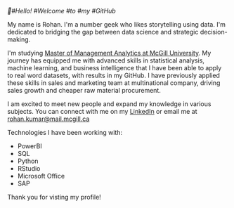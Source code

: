 *👋#Hello! #Welcome #to #my #GitHub*

My name is Rohan. I'm a number geek who likes storytelling using data. I'm dedicated to bridging the gap between data science and strategic decision-making.

I'm studying [Master of Management Analytics at McGill University](https://www.mcgill.ca/desautels/programs/mma). My journey has equipped me with advanced skills in statistical analysis, machine learning, and business intelligence that I have been able to apply to real word datasets, with results in my GitHub. I have previously applied these skills in sales and marketing team at multinational company, driving sales growth and cheaper raw material procurement. 

I am excited to meet new people and expand my knowledge in various subjects. You can connect with me on my [LinkedIn](https://www.linkedin.com/in/rohan-kumar586/) or email me at rohan.kumar@mail.mcgill.ca

Technologies I have been working with:
- PowerBI
- SQL
- Python
- RStudio
- Microsoft Office
- SAP

Thank you for visting my profile!


<!---
rohankumar586/rohankumar586 is a ✨ special ✨ repository because its `README.md` (this file) appears on your GitHub profile.
You can click the Preview link to take a look at your changes.

- 👋 Hi, I’m @rohankumar586
- 👀 I’m interested in ...
- 🌱 I’m currently learning ...
- 💞️ I’m looking to collaborate on ...
- 📫 How to reach me ...
--->
